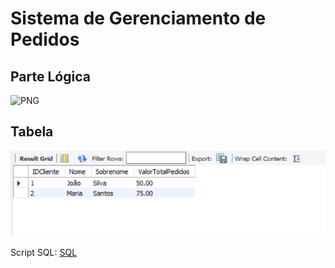 # Sistema de Gerenciamento de Pedidos


## Parte Lógica

![PNG](Parte%20Lógica.png)

## Tabela
![PNG](1.png)

Script SQL:
[SQL](Main.sql)
